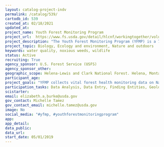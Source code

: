 ```yaml
---
layout: catalog-project-indv
permalink: /catalog/539/
cartodb_id: 539
created_at: 02/18/2021
updated_at: 
project_name: Youth Forest Monitoring Program
project_url:  https://www.fs.usda.gov/detail/hlcnf/workingtogether/volunteering/?cid=stelprdb5356661 
project_description: "The Youth Forest Monitoring Program (YFMP) is a 7-week citizen science program for high school students during the summer months. Over the last 20 years, YFMP students have collected key forest health data from permanent monitoring sites on the Helena-Lewis and Clark National Forest.  Students are trained by Forest Service scientists during the first week of the program and assisted by field instructors throughout the summer.  Students analyze their data and present their findings and management recommendations at the end of the program to an audience of forest scientists, county commissioners, and the public. YFMP students make a real difference across the forest and have contributed to known baseline data for the forest plan revision process."
project_topic: Biology, Ecology and environment, Nature and outdoors 
keywords: water quality, noxious weeds, wildlife
status: Active
recruiting: True
agency_sponsor: U.S. Forest Service (USFS)
agency_sponsor_other: 
geographic_scope: Helena-Lewis and Clark National Forest. Helena, Montana
participant_age: 
project_goals: "YFMP collects vital forest health monitoring data on National Forests while inspiring high school students to learn about local ecology, network with forest professionals, and make recommendations that impact forest management on their public lands."
participation_tasks: Data Analysis, Data Entry, Finding Entities, Geolocation, Identification, Learning, Measurement, Observation, Photography, Problem Solving, Sample Analysis, Site Selection and/or Description, Specimen/Sample Collection
scistarter: 
email: elizabeth.a.burke@usda.gov
gov_contact: Michelle Tamez
gov_contact_email: michelle.tamez@usda.gov
image: No
social_media: "#yfmp, #youthforestmonitoringprogram"
app: 
app_detail: 
data_public: 
data_url: 
start_date: 05/01/2019
---
```

